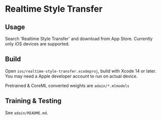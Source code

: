 # Realtime Style Transfer

## Usage

Search 'Realtime Style Transfer' and download from App Store. Currently only iOS devices are supported.

## Build

Open `ios/realtime-style-transfer.xcodeproj`, build with Xcode 14 or later. You may need a Apple developer account to run on actual device.

Pretrained & CoreML converted weights are `adain/*.mlmodels`

## Training & Testing

See `adain/README.md`.
